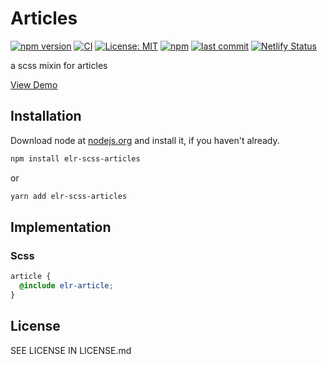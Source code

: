 # Articles

[![npm version](http://img.shields.io/npm/v/elr-scss-articles.svg)](https://www.npmjs.org/package/elr-scss-articles)
[![CI](https://github.com/Beth3346/elr-scss-articles/actions/workflows/node.js.yml/badge.svg)](https://github.com/Beth3346/elr-scss-articles/actions/workflows/node.js.yml)
[![License: MIT](https://img.shields.io/badge/License-MIT-yellow.svg)](https://opensource.org/licenses/MIT)
[![npm](https://img.shields.io/npm/dm/elr-scss-articles.svg?style=flat)](https://npmjs.com/package/elr-scss-articles)
[![last commit](https://img.shields.io/github/last-commit/Beth3346/elr-scss-articles.svg)](https://github.com/Beth3346/elr-scss-articles)
[![Netlify Status](https://api.netlify.com/api/v1/badges/e3901d56-1276-4fc2-878f-ab3dd4eab42d/deploy-status)](https://app.netlify.com/sites/elr-articles/deploys)

a scss mixin for articles

[View Demo](https://elr-articles.netlify.app/)

## Installation

Download node at [nodejs.org](http://nodejs.org) and install it, if you haven't already.

```sh
npm install elr-scss-articles
```

or

```sh
yarn add elr-scss-articles
```

## Implementation

### Scss

```scss
article {
  @include elr-article;
}
```

## License

SEE LICENSE IN LICENSE.md
